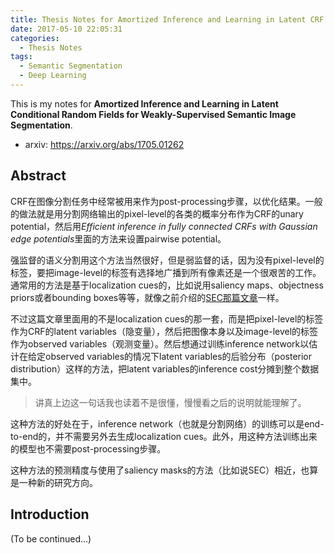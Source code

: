 ```yaml
---
title: Thesis Notes for Amortized Inference and Learning in Latent CRF
date: 2017-05-10 22:05:31
categories:
  - Thesis Notes
tags:
  - Semantic Segmentation
  - Deep Learning
---
```


This is my notes for **Amortized Inference and Learning in Latent Conditional Random Fields for Weakly-Supervised Semantic Image Segmentation**.

- arxiv: https://arxiv.org/abs/1705.01262

## Abstract

CRF在图像分割任务中经常被用来作为post-processing步骤，以优化结果。一般的做法就是用分割网络输出的pixel-level的各类的概率分布作为CRF的unary potential，然后用*Efficient inference in fully connected CRFs with Gaussian edge potentials*里面的方法来设置pairwise potential。

强监督的语义分割用这个方法当然很好，但是弱监督的话，因为没有pixel-level的标签，要把image-level的标签有选择地广播到所有像素还是一个很艰苦的工作。通常用的方法是基于localization cues的，比如说用saliency maps、objectness priors或者bounding boxes等等，就像之前介绍的[SEC那篇文章](http://www.yuthon.com/2017/04/28/Thesis-Notes-for-SEC/)一样。

不过这篇文章里面用的不是localization cues的那一套，而是把pixel-level的标签作为CRF的latent variables（隐变量），然后把图像本身以及image-level的标签作为observed variables（观测变量）。然后想通过训练inference network以估计在给定observed variables的情况下latent variables的后验分布（posterior distribution）这样的方法，把latent variables的inference cost分摊到整个数据集中。

> 讲真上边这一句话我也读着不是很懂，慢慢看之后的说明就能理解了。

这种方法的好处在于，inference network（也就是分割网络）的训练可以是end-to-end的，并不需要另外去生成localization cues。此外，用这种方法训练出来的模型也不需要post-processing步骤。

这种方法的预测精度与使用了saliency masks的方法（比如说SEC）相近，也算是一种新的研究方向。

## Introduction

(To be continued...)